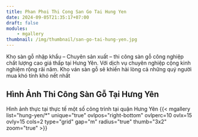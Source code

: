```yaml
---
title: Phan Phoi Thi Cong San Go Tai Hung Yen
date: 2024-09-05T21:35:17+07:00
draft: false
modules:
    - mgallery
thumbnail: /img/thumbnail/san-go-tai-hung-yen.jpg
---
```

Kho sàn gỗ nhập khẩu – Chuyên sản xuất – thi công sàn gỗ công nghiệp chất lượng cao giá thấp tại Hưng Yên. Với dịch vụ chuyên nghiệp cộng kinh nghiệm rộng rãi năm. Kho ván sàn gỗ sẽ khiến hài lòng cả những quý người mua khó tính khó nết nhất

## Hình Ảnh Thi Công Sàn Gỗ Tại Hưng Yên
Hình ảnh thực tại thực tế một số công trình tại quận Hưng Yên
{{< mgallery list="hung-yen/*" unique="true" ovlpos="right-bottom" ovlperc=10 ovlx=15 ovly=15 cols=2 type="grid" gap="m" radius="true" thumb="3x2" zoom="true" >}}